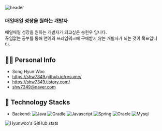 ![header](https://capsule-render.vercel.app/api?type=wave&color=auto&height=300&section=header&text=HyunwooProfile%20&fontSize=90)

### 매일매일 성장을 원하는 개발자

매일매일 성장을 원하는 개발자가 되고싶은 송현우 입니다.  
끊임없는 공부를 통해 언어와 프레임워크에 구애받지 않는 개발자가 되는 것이 목표입니다. 


## 🙋‍♂️ Personal Info

- Song Hyun Woo
- https://shw7349.github.io/resume/
- https://shw7349.tistory.com/
- shw7349@naver.com

## 🔨 Technology Stacks

- Backend: 
![Java](https://img.shields.io/badge/Java-%23ED8B00.svg?&style=flat&logo=java&logoColor=white)
![Gradle](https://img.shields.io/badge/Gradle-%230095D5.svg?style=flat&logo=gradle&logoColor=white)
![Javascript](https://img.shields.io/badge/Javascript%20-%23323330.svg?&style=flat&logo=Javascript&logoColor=%23F7DF1E)
![Spring](https://img.shields.io/badge/Spring%20-%236DB33F.svg?&style=flat&logo=spring&logoColor=white) 
![Oracle](https://img.shields.io/badge/Oracle-%2300f.svg?&style=flat&logo=oracle&logoColor=red)
![Mysql](https://img.shields.io/badge/Mysql-%2300f.svg?&style=flat&logo=mysql&logoColor=red)

![Hyunwoo's GitHub stats](https://github-readme-stats.vercel.app/api?username=shw7349&theme=transparent&show_icons=true)


